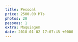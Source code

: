 ```yaml
---
title: Pessoal
price: 2500.00 MTs
photos: 20
pessoas: 1
extra: Maquiagem
date: 2018-01-02 17:07:45 +0000
---
```

